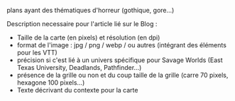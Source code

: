 plans ayant des thématiques d'horreur (gothique, gore...)

Description necessaire pour l'article lié sur le Blog :
* Taille de la carte (en pixels) et résolution (en dpi)
* format de l'image : jpg / png / webp / ou autres (intégrant des éléments pour les VTT)
* précision si c'est lié à un univers spécifique pour Savage Worlds (East Texas University, Deadlands, Pathfinder...)
* présence de la grille ou non et du coup taille de la grille (carre 70 pixels, hexagone 100 pixels...)
* Texte décrivant du contexte pour la carte
